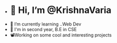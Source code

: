 - # 👋 Hi, I’m @KrishnaVaria
- 🌱 I’m currently learning ..Web Dev
- 🏫 I'm in second year, B.E in CSE
- 📽️Working on some cool and interesting projects

<!---
KrishnaVaria/KrishnaVaria is a ✨ special ✨ repository because its `README.md` (this file) appears on your GitHub profile.
You can click the Preview link to take a look at your changes.
--->
